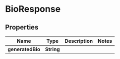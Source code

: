

# BioResponse


## Properties

| Name | Type | Description | Notes |
|------------ | ------------- | ------------- | -------------|
|**generatedBio** | **String** |  |  |



